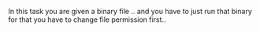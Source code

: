 
In this task you are given a binary file ..
and you have to just run that binary for that you have to change file permission first..
